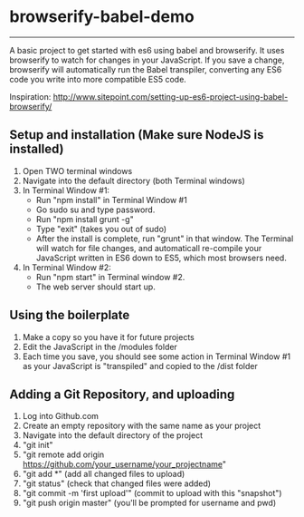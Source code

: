 # browserify-babel-demo
---------------------

A basic project to get started with es6 using babel and browserify. It uses browserify to watch for changes in your JavaScript. If you save a change, browserify will automatically run the Babel transpiler, converting any ES6 code you write into more compatible ES5 code.

Inspiration: http://www.sitepoint.com/setting-up-es6-project-using-babel-browserify/

## Setup and installation (Make sure NodeJS is installed)
1. Open TWO terminal windows
1. Navigate into the default directory (both Terminal windows)
2. In Terminal Window #1:
   - Run "npm install" in Terminal Window #1
   - Go sudo su and type password.
   - Run "npm install grunt -g"
   - Type "exit" (takes you out of sudo)
   - After the install is complete, run "grunt" in that window. The Terminal 
     will watch for file changes, and automaticall re-compile your JavaScript 
     written in ES6 down to ES5, which most browsers need.
3. In Terminal Window #2:
   - Run "npm start" in Terminal window #2. 
   - The web server should start up.

## Using the boilerplate
1. Make a copy so you have it for future projects
2. Edit the JavaScript in the /modules folder
3. Each time you save, you should see some action in Terminal Window #1 as 
   your JavaScript is "transpiled" and copied to the /dist folder

## Adding a Git Repository, and uploading
1. Log into Github.com
2. Create an empty repository with the same name as your project
3. Navigate into the default directory of the project
4. "git init"
5. "git remote add origin https://github.com/your_username/your_projectname"
6. "git add *" (add all changed files to upload)
7. "git status" (check that changed files were added)
8. "git commit -m 'first upload'" (commit to upload with this "snapshot")
9. "git push origin master" (you'll be prompted for username and pwd)
